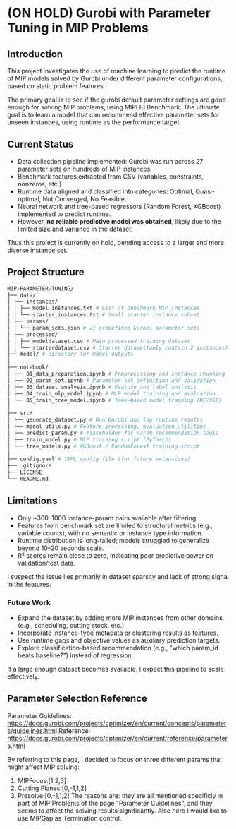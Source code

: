 # (ON HOLD) Gurobi with Parameter Tuning in MIP Problems

## Introduction
This project investigates the use of machine learning to predict the runtime of MIP models solved by Gurobi under different parameter configurations, based on static problem features.

The primary goal is to see if the gurobi default parameter settings are good enough for solving MIP problems, using MIPLIB Benchmark. The ultimate goal is to learn a model that can recommend effective parameter sets for unseen instances, using runtime as the performance target.

## Current Status
-  Data collection pipeline implemented: Gurobi was run across 27 parameter sets on hundreds of MIP instances.
-  Benchmark features extracted from CSV (variables, constraints, nonzeros, etc.)
-  Runtime data aligned and classified into categories: Optimal, Quasi-optimal, Not Converged, No Feasible.
-  Neural network and tree-based regressors (Random Forest, XGBoost) implemented to predict runtime.
-  However, **no reliable predictive model was obtained**, likely due to the limited size and variance in the dataset.

Thus this project is currently on hold, pending access to a larger and more diverse instance set.

## Project Structure
```bash
MIP-PARAMETER-TUNING/
├── data/
│ ├── instances/
│ │ ├── model_instances.txt # List of benchmark MIP instances
│ │ └── starter_instances.txt # Small starter instance subset
│ ├── params/
│ │ └── param_sets.json # 27 predefined Gurobi parameter sets
│ ├── processed/
│ │ ├── modeldataset.csv # Main processed training dataset
│ │ └── starterdataset.csv # Starter dataset(only contain 2 instances)
├── model/ # directory for model outputs
│
├── notebook/
│ ├── 01_data_preparation.ipynb # Preprocessing and instance chunking
│ ├── 02_param_set.ipynb # Parameter set definition and validation
│ ├── 03_dataset_analysis.ipynb # Feature and label analysis
│ ├── 04_train_mlp_model.ipynb # MLP model training and evaluation
│ └── 05_train_tree_model.ipynb # Tree-based model training (RF/XGB)
│
├── src/
│ ├── generate_dataset.py # Run Gurobi and log runtime results
│ ├── model_utils.py # Feature processing, evaluation utilities
│ ├── predict_param.py # Placeholder for param recommendation logic
│ ├── train_model.py # MLP training script (PyTorch)
│ └── tree_models.py # XGBoost / RandomForest training script
│
├── config.yaml # YAML config file (for future extensions)
├── .gitignore 
├── LICENSE 
└── README.md 
```

## Limitations

- Only ~300–1000 instance-param pairs available after filtering.
- Features from benchmark set are limited to structural metrics (e.g., variable counts), with no semantic or instance type information.
- Runtime distribution is long-tailed; models struggled to generalize beyond 10–20 seconds scale.
- R² scores remain close to zero, indicating poor predictive power on validation/test data.

I suspect the issue lies primarily in dataset sparsity and lack of strong signal in the features.

### Future Work

- Expand the dataset by adding more MIP instances from other domains (e.g., scheduling, cutting stock, etc.)
- Incorporate instance-type metadata or clustering results as features.
- Use runtime gaps and objective values as auxiliary prediction targets.
- Explore classification-based recommendation (e.g., "which param_id beats baseline?") instead of regression.

If a large enough dataset becomes available, I expect this pipeline to scale effectively.

## Parameter Selection Reference
Parameter Guidelines: https://docs.gurobi.com/projects/optimizer/en/current/concepts/parameters/guidelines.html
Reference: https://docs.gurobi.com/projects/optimizer/en/current/reference/parameters.html

By referring to this page, I decided to focus on three different params that might affect MIP solving: 
1. MIPFocus:[1,2,3]
2. Cutting Planes:[0,-1,1,2]
3. Presolve:[0,-1,1,2]
The reasons are: they are all mentioned specificly in part of MIP Problems of the page "Parameter Guidelines", and they seems to affect the solving results significantly.
Also here I would like to use MIPGap as Termination control. 